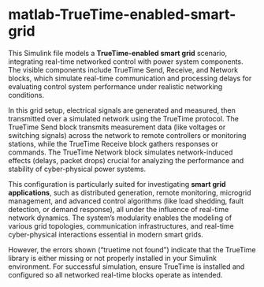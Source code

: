 # matlab-TrueTime-enabled-smart-grid

This Simulink file models a **TrueTime-enabled smart grid** scenario, integrating real-time networked control with power system components. The visible components include TrueTime Send, Receive, and Network blocks, which simulate real-time communication and processing delays for evaluating control system performance under realistic networking conditions.

In this grid setup, electrical signals are generated and measured, then transmitted over a simulated network using the TrueTime protocol. The TrueTime Send block transmits measurement data (like voltages or switching signals) across the network to remote controllers or monitoring stations, while the TrueTime Receive block gathers responses or commands. The TrueTime Network block simulates network-induced effects (delays, packet drops) crucial for analyzing the performance and stability of cyber-physical power systems.

This configuration is particularly suited for investigating **smart grid applications**, such as distributed generation, remote monitoring, microgrid management, and advanced control algorithms (like load shedding, fault detection, or demand response), all under the influence of real-time network dynamics. The system’s modularity enables the modeling of various grid topologies, communication infrastructures, and real-time cyber-physical interactions essential in modern smart grids. 

However, the errors shown (“truetime not found”) indicate that the TrueTime library is either missing or not properly installed in your Simulink environment. For successful simulation, ensure TrueTime is installed and configured so all networked real-time blocks operate as intended.

